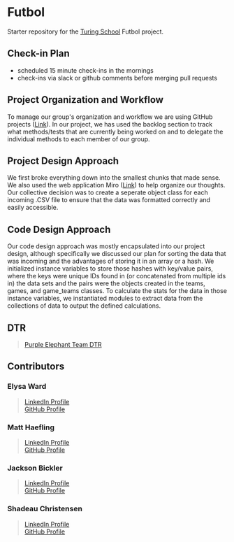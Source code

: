 # Futbol
Starter repository for the [Turing School](https://turing.edu/) Futbol project.

## Check-in Plan
- scheduled 15 minute check-ins in the mornings
- check-ins via slack or github comments before merging pull requests

## Project Organization and Workflow
To manage our group's organization and workflow we are using GitHub projects 
([Link](https://github.com/users/elysableu/projects/5/views/1)).  In our project, 
we has used the backlog section to track what methods/tests that are currently being worked on and to delegate the individual methods to each member of our group.

## Project Design Approach
We first broke everything down into the smallest chunks that made sense.  We also used
the web application Miro ([Link](https://miro.com/app/board/uXjVLJwvjhA=/)) to help organize our thoughts.
Our collective decision was to create a seperate object class for each incoming .CSV file to ensure that the data 
was formatted correctly and easily accessible.

## Code Design Approach
Our code design approach was mostly encapsulated into our project design, although specifically we discussed our plan for sorting the data that was incoming and the advantages of storing it in an array or a hash.  We initialized instance variables to store those hashes with key/value pairs, where the keys were unique IDs found in (or concatenated from multiple ids in) the data sets and the pairs were the objects created in the teams, games, and game_teams classes.  To calculate the stats for the data in those instance variables, we instantiated modules to extract data from the collections of data to output the defined calculations.

## DTR
> [Purple Elephant Team DTR](https://docs.google.com/document/d/1ST70KB2cBTy6eJU0KirfsPh1J7oyxns8leULucp-7T0/edit?usp=sharing)

## Contributors
### Elysa Ward
> [LinkedIn Profile](www.linkedin.com/in/elysa-ward-a54449212)
> <br>
> [GitHub Profile](https://github.com/elysableu)
### Matt Haefling
> [LinkedIn Profile](www.linkedin.com/in/matthew-haefling-9ba735a6)
> <br>
> [GitHub Profile](https://github.com/mhaefling)
### Jackson Bickler
> [LinkedIn Profile](www.linkedin.com/in/jackson-bickler)
> <br>
> [GitHub Profile](https://github.com/JacksonBick)
### Shadeau Christensen
> [LinkedIn Profile](http://www.linkedin.com/in/shadeau-shadow-christensen-32791b331)
> <br>
> [GitHub Profile](https://github.com/shadeauchristensen)